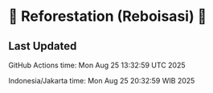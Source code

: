 
# 🌳 Reforestation (Reboisasi) 🌲

## Last Updated

GitHub Actions time: Mon Aug 25 13:32:59 UTC 2025

Indonesia/Jakarta time: Mon Aug 25 20:32:59 WIB 2025
